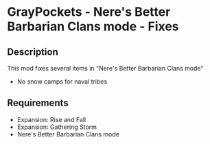 # GrayPockets - Nere's Better Barbarian Clans mode - Fixes

## Description

This mod fixes several items in "Nere's Better Barbarian Clans mode"

* No snow camps for naval tribes

## Requirements

* Expansion: Rise and Fall
* Expansion: Gathering Storm
* Nere's Better Barbarian Clans mode
